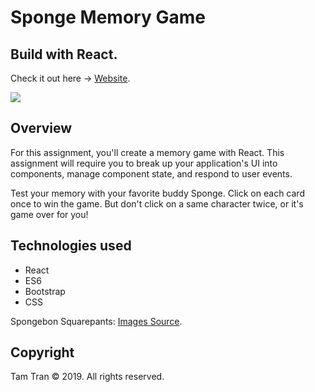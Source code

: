 # Sponge Memory Game

<h2>Build with <strong>React</strong>.</h2>

Check it out here -> [Website](https://tamtr89.github.io/reactSponge/).


<img src="https://media.giphy.com/media/1XbHnImtGu4nEkBWnE/giphy.gif">

## Overview

For this assignment, you'll create a memory game with React. This assignment will require you to break up your application's UI into components, manage component state, and respond to user events.

Test your memory with your favorite buddy Sponge. Click on each card once to win the game. But don't click on a same character twice, or it's game over for you!

## Technologies used

* React
* ES6
* Bootstrap
* CSS

Spongebon Squarepants: [Images Source](https://www.kisspng.com/free/spongebob-squarepants.html).
 

## Copyright

Tam Tran © 2019.  All rights reserved.